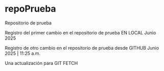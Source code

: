 # repoPrueba
Repositorio de prueba

Registro del primer cambio en el repositorio de prueba EN LOCAL Junio 2025

Registro de otro cambio en el repositorio de prueba desde GITHUB Junio 2025 | 11:25 a.m.

Una actualización para GIT FETCH
